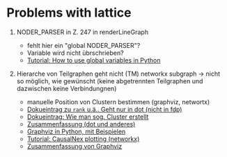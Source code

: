 # Problems with lattice

1. NODER_PARSER in Z. 247 in renderLineGraph
   - fehlt hier ein "global NODER_PARSER"?
   - Variable wird nicht übrschrieben?
   - [Tutorial: How to use global variables in Python](https://thispointer.com/python-how-to-use-global-variables-in-a-function/)

2. Hierarche von Teilgraphen geht nicht (TM)
networkx subgraph -> nicht so möglich, wie gewünscht (keine abgetrennten Teilgraphen und dazwischen keine Verbindungnen)
   - manuelle Position von Clustern bestimmen (graphviz, networtx)
   - [Dokueintrag zu `rank` u.ä.. Geht nur in dot (nicht in fdp)](https://graphviz.org/docs/attrs/rank/)
   - [Dokueintrag: Wie man sog. Cluster erstellt](https://graphviz.org/Gallery/undirected/fdpclust.html)
   - [Zusammenfassung (dot und anderes)](http://www.graphviz.org/pdf/dot.1.pdf)
   - [Graphviz in Python, mit Beispielen](https://graphviz.readthedocs.io/en/stable/examples.html)
   - [Tutorial: CausalNex plotting (networkx)](https://causalnex.readthedocs.io/en/latest/03_tutorial/03_plotting_tutorial.html)
   - [Zusammenfassung von Graphviz](https://pygraphviz.github.io/documentation/stable/pygraphviz.pdf)
